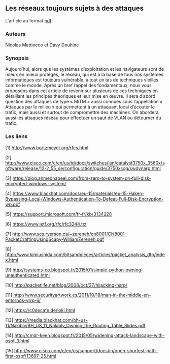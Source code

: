 ## Les réseaux toujours sujets à des attaques
L'article au format [pdf](https://github.com/randorisec/articles/blob/master/MISC85_Attaques_reseau/MISC85-Les_reseaux_toujours_sujets_a_des_attaques-Nicolas_Mattiocco_Davy_Douhine.pdf)

### Auteurs
Nicolas Mattiocco et Davy Douhine

### Synopsis
Aujourd’hui, alors que les systèmes d’exploitation et les navigateurs sont de mieux en mieux protégés, le réseau, qui est à la base de tous nos systèmes informatiques est toujours vulnérable, à tout un tas de techniques
vieilles comme le monde. Après un bref rappel des fondamentaux, nous vous proposons dans cet article de revenir sur plusieurs de ces techniques en détaillant les principes théoriques et leur mise en œuvre. Il sera d’abord question des attaques de type « MiTM » aussi connues sous l’appellation « Attaques par le milieu » qui permettent à un attaquant local d’écouter le trafic, mais aussi et surtout de compromettre des machines. On abordera aussi les attaques réseau pour effectuer un saut de VLAN ou détourner du trafic.

### Les liens
[1] http://www.bortzmeyer.org/rfcs.html

[2] http://www.cisco.com/c/en/us/td/docs/switches/lan/catalyst3750x_3560x/software/release/12-2_55_se/configuration/guide/3750xscg/swdynarp.html

[3] https://blog.ahmednabeel.com/from-zero-to-system-on-full-disk-encrypted-windows-system/

[4] https://www.blackhat.com/docs/eu-15/materials/eu-15-Haken-Bypassing-Local-Windows-Authentication-To-Defeat-Full-Disk-Encryption-wp.pdf

[5] https://support.microsoft.com/fr-fr/kb/3134228

[6] https://www.ietf.org/rfc/rfc3244.txt

[7] http://www.scs.ryerson.ca/~zereneh/cn8001/CN8001-PacketCraftingUsingScapy-WilliamZereneh.pdf

[8] http://www.kimiushida.com/bitsandpieces/articles/packet_analysis_dtp/index.html

[9] http://systems-co.blogspot.fr/2015/01/simple-python-owning-unauthenticated.html

[10] http://packetlife.net/blog/2008/oct/27/hijacking-hsrp/

[11] http://www.securityartwork.es/2011/10/18/man-in-the-middle-en-entornos-vrrp-ii/

[12] https://c0decafe.de/loki.html

[13] https://media.blackhat.com/bh-us-11/Nakibly/BH_US_11_Nakibly_Owning_the_Routing_Table_Slides.pdf

[14] http://cmdr-keen.blogspot.fr/2015/05/widening-attack-landscape-with-ospf_3.html

[15] http://www.cisco.com/c/en/us/support/docs/ip/open-shortest-path-first-ospf/13697-25.html